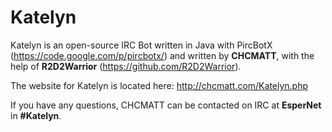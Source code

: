 Katelyn
=======

Katelyn is an open-source IRC Bot written in Java with PircBotX (https://code.google.com/p/pircbotx/) and written by __CHCMATT__, with the help of __R2D2Warrior__ (https://github.com/R2D2Warrior).

The website for Katelyn is located here: http://chcmatt.com/Katelyn.php

If you have any questions, CHCMATT can be contacted on IRC at __EsperNet__ in __#Katelyn__.
